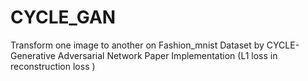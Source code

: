 # CYCLE_GAN
Transform one image to another on Fashion_mnist Dataset by CYCLE-Generative Adversarial Network
Paper Implementation (L1 loss in reconstruction loss )
